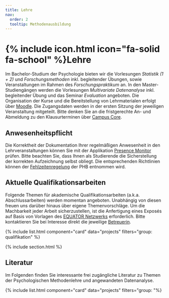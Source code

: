 ```yaml
---
title: Lehre
nav:
  order: 2
  tooltip: Methodenausbildung
---
```


# {% include icon.html icon="fa-solid fa-school" %}Lehre

Im Bachelor-Studium der Psychologie bieten wir die Vorlesungen *Statistik (1 + 2)* und *Forschungsmethoden* inkl. begleitender Übungen, sowie Veranstaltungen im Rahmen des *Forschungspraktikum* an. In den Master-Studiengängen werden die Vorlesungen *Multivariate Datenanalyse* inkl. begleitender Übung und das Seminar *Evaluation* angeboten.
Die Organisation der Kurse und die Bereitstellung von Lehrmaterialen erfolgt über [Moodle](https://moodle.psychologische-hochschule.de). Die Zugangsdaten werden in der ersten Sitzung der jeweiligen Veranstaltung mitgeteilt. Bitte denken Sie an die fristgerechte An- und Abmeldung zu den Klausurterminen über [Campus Core](https://cc.phb.de).

## Anwesenheitspflicht

Die Korrektheit der Dokumentation Ihrer regelmäßigen Anwesenheit in den Lehrveranstaltungen können Sie mit der Applikation [Presence Monitor](https://psyquant.shinyapps.io/PresenceMonitor/) prüfen. Bitte beachten Sie, dass Ihnen als Studierende die Sicherstellung der korrekten Aufzeichnung selbst obliegt. Die entsprechenden Richtlinien können der [Fehlzeitenregelung](https://www.psychologische-hochschule.de/wp-content/uploads/2024/05/Fehlzeitenregelung2024.pdf) der PHB entnommen wird.


## Aktuelle Qualifikationsarbeiten

Folgende Themen für akademische Qualifikationsarbeiten (a.k.a. Abschlussarbeiten) werden momentan angeboten. Unabhängig von diesen freuen uns darüber hinaus über eigene Themenvorschläge. Um die Machbarkeit jeder Arbeit sicherzustellen, ist die Anfertigung eines Exposés auf Basis von Vorlagen des [EQUATOR Netzwerks](https://www.equator-network.org/) erforderlich. Bitte kontaktieren Sie bei Interesse direkt die jeweilige [Betreuerin](http://methodenlehre.phb.de/team).

{% include list.html component="card" data="projects" filters="group: qualifikation" %}

{% include section.html %}

## Literatur

Im Folgenden finden Sie interessante frei zugängliche Literatur zu Themen der Psychologischen Methodenlehre und angewandeten Datenanalyse.

{% include list.html component="card" data="projects" filters="group: "%}
